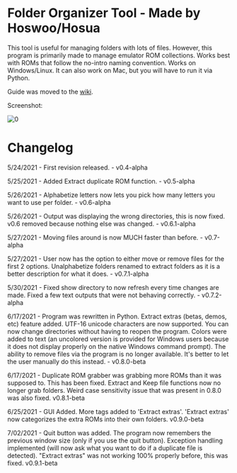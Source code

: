 # Folder Organizer Tool - Made by Hoswoo/Hosua
This tool is useful for managing folders with lots of files. However, this program is primarily made to manage emulator ROM collections. Works best with ROMs that follow the no-intro naming convention. Works on Windows/Linux. It can also work on Mac, but you will have to run it via Python. 

Guide was moved to the [wiki](https://github.com/hosua/Folder-Organizer-Tool/wiki/Current-Release-v0.9.0).

Screenshot:

![0](https://i.imgur.com/XU7LluL.png)

# Changelog

5/24/2021 - First revision released. - v0.4-alpha

5/25/2021 - Added Extract duplicate ROM function. - v0.5-alpha

5/26/2021 - Alphabetize letters now lets you pick how many letters you want to use per folder. - v0.6-alpha

5/26/2021 - Output was displaying the wrong directories, this is now fixed. v0.6 removed because nothing else was changed. - v0.6.1-alpha

5/27/2021 - Moving files around is now MUCH faster than before. - v0.7-alpha

5/27/2021 - User now has the option to either move or remove files for the first 2 options.
Unalphabetize folders renamed to extract folders as it is a better description for what it does. - v0.7.1-alpha

5/30/2021 - Fixed show directory to now refresh every time changes are made. Fixed a few text outputs that were not behaving correctly. - v0.7.2-alpha

6/17/2021 - Program was rewritten in Python. Extract extras (betas, demos, etc) feature added. UTF-16 unicode characters are now supported. You can now change directories without having to reopen the program. Colors were added to text (an uncolored version is provided for Windows users because it does not display properly on the native Windows command prompt). The ability to remove files via the program is no longer available. It's better to let the user manually do this instead. - v0.8.0-beta

6/17/2021 - Duplicate ROM grabber was grabbing more ROMs than it was supposed to. This has been fixed. Extract and Keep file functions now no longer grab folders. Weird case sensitivity issue that was present in 0.8.0 was also fixed. v0.8.1-beta

6/25/2021 - GUI Added. More tags added to 'Extract extras'. 'Extract extras' now categorizes the extra ROMs into their own folders. v0.9.0-beta

7/02/2021 - Quit button was added. The program now remembers the previous window size (only if you use the quit button). Exception handling implemented (will now ask what you want to do if a duplicate file is detected). "Extract extras" was not working 100% properly before, this was fixed. v0.9.1-beta











